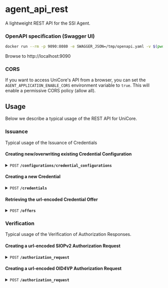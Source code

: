 # agent_api_rest

A lightweight REST API for the SSI Agent.

### OpenAPI specification (Swagger UI)

```bash
docker run --rm -p 9090:8080 -e SWAGGER_JSON=/tmp/openapi.yaml -v $(pwd):/tmp swaggerapi/swagger-ui
```

Browse to http://localhost:9090

### CORS

If you want to access UniCore's API from a browser, you can set the `AGENT_APPLICATION_ENABLE_CORS` environment variable to `true`. This will enable a permissive CORS policy (allow all).

## Usage
Below we describe a typical usage of the REST API for UniCore. 

### Issuance
Typical usage of the Issuance of Credentials

#### Creating new/overwriting existing Credential Configuration

<details>
 <summary><code>POST</code> <code><b>/configurations/credential_configurations</b></code></summary>

The Credential Configuration is a JSON object that defines the format of the credentials that will be issued. This
typically only needs to be configured once and will ensure that through the `credentialConfigurationId` [Credentials can
be created and issued](#creating-a-new-credential) accordingly. 

##### Parameters
- `credentialConfigurationId`: **REQUIRED** This identifier can be used to refer to the Credential Configuration when creating a new
  Credential through the `/v1/credentials` endpoint.
- `format`: **REQUIRED** The format of the Credential. Currently, only `jwt_vc_json` is supported.
- `credential_definition`: **REQUIRED** An object describing the Credentials that will be issued through this Credential
  Configuration.
    - `type`: **REQUIRED** The type of Credentials that will be issued through this Credential Configuration.
    - `credentialSubject`: **OPTIONAL** This parameter can be used to add a more precise description of the Credentials.
- `display`: **OPTIONAL** An array of objects that describe how the Credential will be displayed in the UniCore Wallet.
    - `name`: **REQUIRED** The name of the Credential.
    - `locale`: **OPTIONAL** The locale of the Credential.
    - `logo`: **OPTIONAL** An object that describes the logo of the Credential.
        - `url`: **REQUIRED** The URL of the logo.
        - `alt_text`: **OPTIONAL** The alt text of the logo.

```json
{
    "credentialConfigurationId":"w3c_vc_credential",
    "format": "jwt_vc_json",
    "credential_definition": {
        "type": [
            "VerifiableCredential",
            // "OpenBadgeCredential"
        ]
    },
    "display": [{
        "name": "Identity Credential",
        "locale": "en",
        "logo": {
            "url": "https://impierce.com/images/logo-blue.png",
            "alt_text": "UniCore Logo"
        }
    }]
}
```

</details>

#### Creating a new Credential

<details>
 <summary><code>POST</code> <code><b>/credentials</b></code></summary>

Now there is a new Credential Configuration, we can create our first Credential. 

##### Parameters
- `offerId`: **REQUIRED**: A unique identifier for the Credential Offer. This ID will bind the Credential to the
  [Credential Offer that we will receive later](#retrieving-the-url-encoded-credential-offer)
- `credentialConfigurationId`: **REQUIRED** 
- `credential`: **REQUIRED** An object containing the data that will be included in the Credential. This data should
  adhere to the Credential Definition that was defined in the Credential Configuration.

```json
{
    "offerId":"my-first-offer",
    "credentialConfigurationId": "w3c_vc_credential",
    "credential": {
        "credentialSubject": {
            "first_name": "Ferris",
            "last_name": "Crabman",
            "dob": "1982-01-01"
        }
    }
}
```

</details>

#### Retrieving the url-encoded Credential Offer

<details>
 <summary><code>POST</code> <code><b>/offers</b></code></summary>

After creating a new Credential, we can retrieve the Credential Offer. The Credential Offer is a url-encoded string
that can be rendered as a QR-Code which in turn can be scanned with an [Identity Wallet](https://github.com/impierce/identity-wallet).

##### Parameters
- `offerId`: **REQUIRED**: The ID of the Credential Offer 

```json
{
    "offerId":"my-first-offer"
}
```

</details>

### Verification
Typical usage of the Verification of Authorization Responses.

#### Creating a url-encoded SIOPv2 Authorization Request

<details>
 <summary><code>POST</code> <code><b>/authorization_request</b></code></summary>

Through this endpoint, we can create a url-encoded Authorization Request that can be rendered as a QR-Code. This
QR-Code can be scanned by an [Identity Wallet](https://github.com/impierce/identity-wallet) which in turn will answer the Authorization Request.

##### Parameters
- `nonce`: **REQUIRED**: A unique identifier for the Authorization Request.
- `state`: **OPTIONAL**: A unique string representing the state of the Authorization Request.

```json
{
    "nonce":"this is a nonce"
}
```

</details>

#### Creating a url-encoded OID4VP Authorization Request

<details>
 <summary><code>POST</code> <code><b>/authorization_request</b></code></summary>

Through this endpoint, we can create a url-encoded Authorization Request that can be rendered as a QR-Code. This
QR-Code can be scanned by an [Identity Wallet](https://github.com/impierce/identity-wallet) which in turn will answer
the Authorization Request. The only extra required parameter is the `presentation_definition` which describes the
Verifiable Credential(s) that will be requested from the Identity Wallet.

##### Parameters
- `nonce`: **REQUIRED**: A unique identifier for the Authorization Request.
- `presentation_definition`: An object describing the Verifiable Credential(s) that will be requested from the Identity
  Wallet to ensure a successful Authorization. In most cases, the `presentation_definition` below will 
- `state`: **OPTIONAL**: A unique string representing the state of the Authorization Request.

```json
{
    "nonce": "this is a nonce",
    "presentation_definition": {
        "id":"Verifiable Presentation request for sign-on",
        "input_descriptors":[
            {
                "id":"Request for Verifiable Credential",
                "constraints":{
                    "fields":[
                        {
                            "path":[
                                "$.vc.type"
                            ],
                            "filter":{
                                "type":"array",
                                "contains":{
                                    "const":"VerifiableCredential"
                                    // "const":"OpenBadgesCredential" <-- for OpenBadges
                                }
                            }
                        },
                        // Extra constraints can be added to the Presentation Definition.
                        // {
                        //     "path":[
                        //         "$.vc.credentialSubject.first_name"
                        //     ]
                        // },
                        // {
                        //     "path":[
                        //         "$.vc.credentialSubject.last_name"
                        //     ]
                        // },
                    ]
                }
            }
        ]
    }
}
```

</details>
